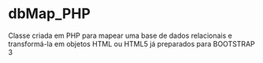 dbMap_PHP
=========

Classe criada em PHP para mapear uma base de dados relacionais e transformá-la em objetos HTML ou HTML5 já preparados para BOOTSTRAP 3
